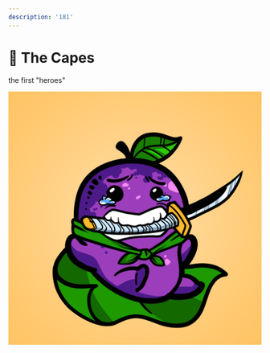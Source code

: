 ```yaml
---
description: '181'
---
```


# 🦸 The Capes

the first "heroes"

![](../../.gitbook/assets/mh6871.png)
